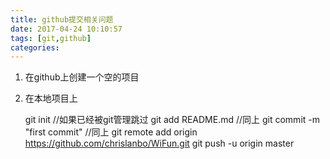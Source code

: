 ```yaml
---
title: github提交相关问题
date: 2017-04-24 10:10:57
tags: [git,github]
categories:
---
```


1. 在github上创建一个空的项目

2. 在本地项目上

    git init  //如果已经被git管理跳过
    git add README.md //同上
    git commit -m "first commit" //同上
    git remote add origin https://github.com/chrislanbo/WiFun.git
    git push -u origin master




